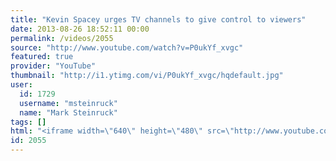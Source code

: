 ```yaml
---
title: "Kevin Spacey urges TV channels to give control to viewers"
date: 2013-08-26 18:52:11 00:00
permalink: /videos/2055
source: "http://www.youtube.com/watch?v=P0ukYf_xvgc"
featured: true
provider: "YouTube"
thumbnail: "http://i1.ytimg.com/vi/P0ukYf_xvgc/hqdefault.jpg"
user:
  id: 1729
  username: "msteinruck"
  name: "Mark Steinruck"
tags: []
html: "<iframe width=\"640\" height=\"480\" src=\"http://www.youtube.com/embed/P0ukYf_xvgc?wmode=transparent&feature=oembed\" frameborder=\"0\" allowfullscreen></iframe>"
id: 2055
---
```


